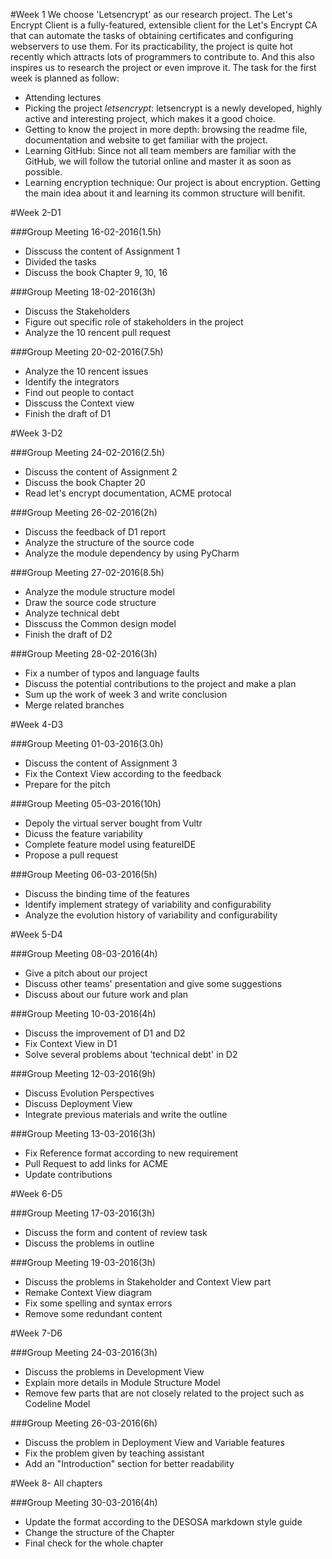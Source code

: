 #Week 1
We choose 'Letsencrypt' as our research project. The Let's Encrypt Client is a fully-featured, extensible client for the Let's Encrypt CA that can automate the tasks of obtaining certificates and configuring webservers to use them. For its practicability, the project is quite hot recently which attracts lots of programmers to contribute to. And this also inspires us to research the project or even improve it.
The task for the first week is planned as follow:
- Attending lectures
- Picking the project *letsencrypt*: letsencrypt is a newly developed, highly active and interesting project, which makes it a good choice.
- Getting to know the project in more depth: browsing the readme file, documentation and website to get familiar with the project.
- Learning GitHub: Since not all team members are familiar with the GitHub, we will follow the tutorial online and master it as soon as possible.
- Learning encryption technique: Our project is about encryption. Getting the main idea about it and learning its common structure will benifit.

#Week 2-D1

###Group Meeting 16-02-2016(1.5h)
- Disscuss the content of Assignment 1
- Divided the tasks
- Discuss the book Chapter 9, 10, 16

###Group Meeting 18-02-2016(3h)
- Discuss the Stakeholders
- Figure out specific role of stakeholders in the project
- Analyze the 10 rencent pull request

###Group Meeting 20-02-2016(7.5h)
- Analyze the 10 rencent issues
- Identify the integrators
- Find out people to contact
- Disscuss the Context view
- Finish the draft of D1

#Week 3-D2

###Group Meeting 24-02-2016(2.5h)
- Discuss the content of Assignment 2
- Discuss the book Chapter 20
- Read let's encrypt documentation, ACME protocal

###Group Meeting 26-02-2016(2h)
- Discuss the feedback of D1 report
- Analyze the structure of the source code
- Analyze the module dependency by using PyCharm

###Group Meeting 27-02-2016(8.5h)
- Analyze the module structure model
- Draw the source code structure 
- Analyze technical debt
- Disscuss the Common design model
- Finish the draft of D2

###Group Meeting 28-02-2016(3h)
- Fix a number of typos and language faults
- Discuss the potential contributions to the project and make a plan
- Sum up the work of week 3 and write conclusion
- Merge related branches 

#Week 4-D3

###Group Meeting 01-03-2016(3.0h)
- Discuss the content of Assignment 3
- Fix the Context View according to the feedback 
- Prepare for the pitch

###Group Meeting 05-03-2016(10h)
- Depoly the virtual server bought from Vultr
- Dicuss the feature variability
- Complete feature model using featureIDE
- Propose a pull request

###Group Meeting 06-03-2016(5h)
- Discuss the binding time of the features
- Identify implement strategy of variability and configurability
- Analyze the evolution history of variability and configurability

#Week 5-D4

###Group Meeting 08-03-2016(4h)
- Give a pitch about our project
- Discuss other teams' presentation and give some suggestions
- Discuss about our future work and plan

###Group Meeting 10-03-2016(4h)
- Discuss the improvement of D1 and D2
- Fix Context View in D1  
- Solve several problems about 'technical debt' in D2

###Group Meeting 12-03-2016(9h)
- Discuss Evolution Perspectives 
- Discuss Deployment View
- Integrate previous materials and write the outline

###Group Meeting 13-03-2016(3h)
- Fix Reference format according to new requirement
- Pull Request to add links for ACME 
- Update contributions

#Week 6-D5

###Group Meeting 17-03-2016(3h)
- Discuss the form and content of review task
- Discuss the problems in outline

###Group Meeting 19-03-2016(3h)
- Discuss the problems in Stakeholder and Context View part
- Remake Context View diagram
- Fix some spelling and syntax errors
- Remove some redundant content

#Week 7-D6

###Group Meeting 24-03-2016(3h)
- Discuss the problems in Development View
- Explain more details in Module Structure Model
- Remove few parts that are not closely related to the project such as Codeline Model

###Group Meeting 26-03-2016(6h)
- Discuss the problem in Deployment View and Variable features
- Fix the problem given by teaching assistant
- Add an "Introduction" section for better readability


#Week 8- All chapters

###Group Meeting 30-03-2016(4h)
- Update the format according to the DESOSA markdown style guide
- Change the structure of the Chapter
- Final check for the whole chapter

